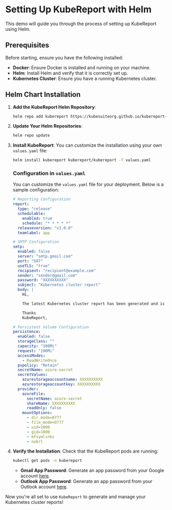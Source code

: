 # Setting Up KubeReport with Helm

This demo will guide you through the process of setting up KubeReport using Helm.

## Prerequisites

Before starting, ensure you have the following installed:

- **Docker**: Ensure Docker is installed and running on your machine.
- **Helm**: Install Helm and verify that it is correctly set up.
- **Kubernetes Cluster**: Ensure you have a running Kubernetes cluster.

## Helm Chart Installation

1. **Add the KubeReport Helm Repository**:
    ```bash
    helm repo add kubereport https://kubesuiteorg.github.io/kubereport-helm-chart
    ```

2. **Update Your Helm Repositories**:
    ```bash
    helm repo update
    ```

3. **Install KubeReport**:
    You can customize the installation using your own `values.yaml` file:
    ```bash
    helm install kubereport kubereport/kubereport -f values.yaml
    ```

    ### Configuration in `values.yaml`
    You can customize the `values.yaml` file for your deployment. Below is a sample configuration:

    ```yaml
    # Reporting Configuration
    report:
      type: "release"
      schedulable:
        enabled: true
        schedule: "* * * * *"
      releaseversion: "v1.0.0"
      teamlabel: app

    # SMTP Configuration
    smtp:
      enabled: false
      server: "smtp.gmail.com"
      port: "587"
      useTLS: "true"
      recipient: "recipient@example.com"
      sender: "sender@gmail.com"
      password: "XXXXXXXXXX"
      subject: "Kubernetes cluster report"
      body: |
        Hi,

        The latest Kubernetes cluster report has been generated and is attached for your reference.

        Thanks
        KubeReport,

    # Persistent Volume Configuration
    persistence:
      enabled: false
      storageClass: ""
      capacity: "100Mi"
      request: "100Mi"
      accessModes: 
        - ReadWriteOnce
      pvpolicy: "Retain"
      secretName: azure-secret
      secretValues:
        azurestorageaccountname: XXXXXXXXXX
        azurestorageaccountkey: XXXXXXXXXX
      provider:
        azureFile:
          secretName: azure-secret
          shareName: XXXXXXXXXX
          readOnly: false
        mountOptions:
          - dir_mode=0777
          - file_mode=0777
          - uid=1000
          - gid=1000
          - mfsymlinks
          - nobrl
    ```

4. **Verify the Installation**:
    Check that the KubeReport pods are running:
    ```bash
    kubectl get pods -n kubereport
    ```

    - **Gmail App Password**: Generate an app password from your Google account [here](https://myaccount.google.com/apppasswords).
    - **Outlook App Password**: Generate an app password from your Outlook account [here](https://account.live.com/proofs/AppPassword).

Now you're all set to use `KubeReport` to generate and manage your Kubernetes cluster reports!
